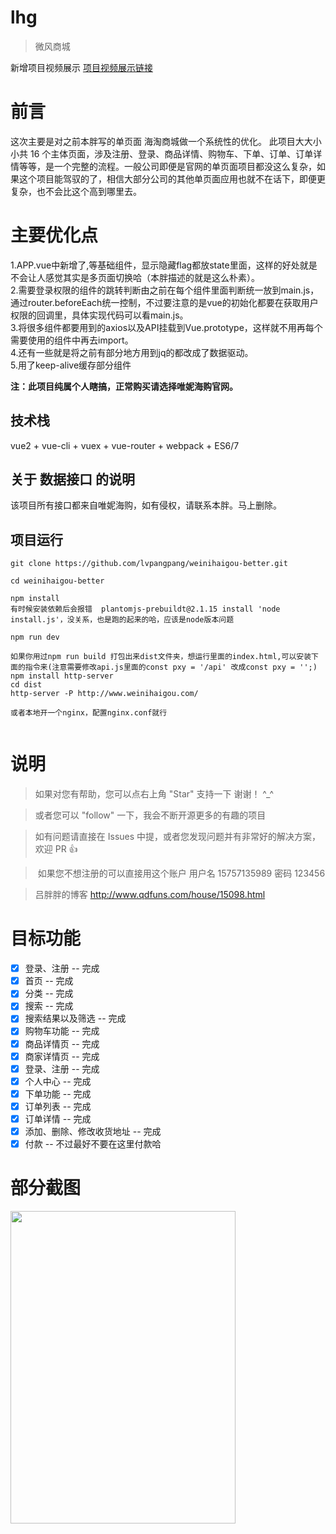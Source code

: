 # lhg
> 微风商城

新增项目视频展示
<a href="https://pan.baidu.com/play/video#video/path=%2Fweinihaigou-better.mp4&t=-1">项目视频展示链接</a>

# 前言

这次主要是对之前本胖写的单页面 海淘商城做一个系统性的优化。
此项目大大小小共 16 个主体页面，涉及注册、登录、商品详情、购物车、下单、订单、订单详情等等，是一个完整的流程。一般公司即便是官网的单页面项目都没这么复杂，如果这个项目能驾驭的了，相信大部分公司的其他单页面应用也就不在话下，即便更复杂，也不会比这个高到哪里去。

# 主要优化点
1.APP.vue中新增了<com-header>,<com-footer>等基础组件，显示隐藏flag都放state里面，这样的好处就是不会让人感觉其实是多页面切换哈（本胖描述的就是这么朴素）。<br/>
2.需要登录权限的组件的跳转判断由之前在每个组件里面判断统一放到main.js，通过router.beforeEach统一控制，不过要注意的是vue的初始化都要在获取用户权限的回调里，具体实现代码可以看main.js。<br/>
3.将很多组件都要用到的axios以及API挂载到Vue.prototype，这样就不用再每个需要使用的组件中再去import。<br/>
4.还有一些就是将之前有部分地方用到jq的都改成了数据驱动。<br/>
5.用了keep-alive缓存部分组件

__注：此项目纯属个人瞎搞，正常购买请选择唯妮海购官网。__


## 技术栈

vue2 + vue-cli + vuex + vue-router + webpack + ES6/7 


## 关于 数据接口 的说明

该项目所有接口都来自唯妮海购，如有侵权，请联系本胖。马上删除。

## 项目运行


```
git clone https://github.com/lvpangpang/weinihaigou-better.git 

cd weinihaigou-better

npm install
有时候安装依赖后会报错  plantomjs-prebuildt@2.1.15 install 'node install.js'，没关系，也是跑的起来的哈，应该是node版本问题

npm run dev 

```

```
如果你用过npm run build 打包出来dist文件夹，想运行里面的index.html,可以安装下面的指令来(注意需要修改api.js里面的const pxy = '/api' 改成const pxy = '';)
npm install http-server
cd dist
http-server -P http://www.weinihaigou.com/

或者本地开一个nginx，配置nginx.conf就行


```

# 说明

>  如果对您有帮助，您可以点右上角 "Star" 支持一下 谢谢！ ^_^

>  或者您可以 "follow" 一下，我会不断开源更多的有趣的项目

>  如有问题请直接在 Issues 中提，或者您发现问题并有非常好的解决方案，欢迎 PR 👍

>  如果您不想注册的可以直接用这个账户 用户名 15757135989 密码 123456

> 吕胖胖的博客 http://www.qdfuns.com/house/15098.html

# 目标功能
- [x] 登录、注册 -- 完成
- [x] 首页 -- 完成
- [x] 分类 -- 完成
- [x] 搜索 -- 完成
- [x] 搜索结果以及筛选 -- 完成
- [x] 购物车功能 -- 完成
- [x]  商品详情页 -- 完成
- [x] 商家详情页 -- 完成
- [x] 登录、注册 -- 完成
- [x] 个人中心 -- 完成
- [x] 下单功能 -- 完成 
- [x] 订单列表 -- 完成
- [x] 订单详情 -- 完成
- [x] 添加、删除、修改收货地址 -- 完成
- [x] 付款 -- 不过最好不要在这里付款哈

# 部分截图

<img src="https://github.com/l-h-g/tree/master/project1/img/produkt_slid3.png" width="360" height="500"/>


